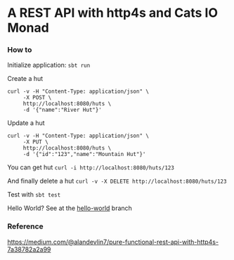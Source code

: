 # A REST API with http4s and Cats IO Monad

### How to

Initialize application: `sbt run`

Create a hut
```shell
curl -v -H "Content-Type: application/json" \
     -X POST \
     http://localhost:8080/huts \
     -d '{"name":"River Hut"}'
```

Update a hut
```shell
curl -v -H "Content-Type: application/json" \
     -X PUT \
     http://localhost:8080/huts \
     -d '{"id":"123","name":"Mountain Hut"}'
```

You can get hut `curl -i http://localhost:8080/huts/123`

And finally delete a hut `curl -v -X DELETE http://localhost:8080/huts/123`

Test with `sbt test`

Hello World? See at the [hello-world](hello-world) branch

### Reference

https://medium.com/@alandevlin7/pure-functional-rest-api-with-http4s-7a38782a2a99
